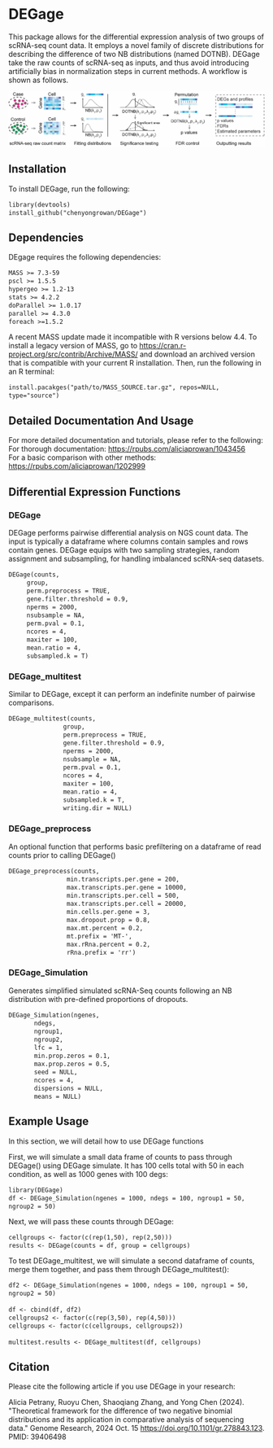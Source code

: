 # DEGage
This package allows for the differential expression analysis of two groups of scRNA-seq count data. It employs a novel family of discrete distributions for describing the difference of two NB distributions (named DOTNB). DEGage take the raw counts of scRNA-seq as inputs, and thus avoid introducing artificially bias in normalization steps in current methods. A workflow is shown as follows.

![DEGage Workflow](/Fig1_DEGage_Workflow.png)

## Installation
To install DEGage, run the following:
```
library(devtools)
install_github("chenyongrowan/DEGage")
```
## Dependencies
DEgage requires the following dependencies:
```
MASS >= 7.3-59
pscl >= 1.5.5
hypergeo >= 1.2-13
stats >= 4.2.2
doParallel >= 1.0.17
parallel >= 4.3.0
foreach >=1.5.2
```
A recent MASS update made it incompatible with R versions below 4.4. To install a legacy version of MASS, go to https://cran.r-project.org/src/contrib/Archive/MASS/ and download an archived version that is compatible with your current R installation. Then, run the following in an R terminal: 
```
install.pacakges("path/to/MASS_SOURCE.tar.gz", repos=NULL, type="source")
```
## Detailed Documentation And Usage
For more detailed documentation and tutorials, please refer to the following:    
For thorough documentation: https://rpubs.com/aliciaprowan/1043456  
For a basic comparison with other methods: https://rpubs.com/aliciaprowan/1202999  

## Differential Expression Functions
### DEGage
DEGage performs pairwise differential analysis on NGS count data. The input is typically a dataframe where columns contain samples and rows contain genes. DEGage equips with two sampling strategies, random assignment and subsampling, for handling imbalanced scRNA-seq datasets.
```
DEGage(counts,
     group,
     perm.preprocess = TRUE,
     gene.filter.threshold = 0.9,
     nperms = 2000,
     nsubsample = NA,
     perm.pval = 0.1,
     ncores = 4,
     maxiter = 100,
     mean.ratio = 4,
     subsampled.k = T)
```

### DEGage_multitest
Similar to DEGage, except it can perform an indefinite number of pairwise comparisons. 
```
DEGage_multitest(counts,
               group,
               perm.preprocess = TRUE,
               gene.filter.threshold = 0.9,
               nperms = 2000,
               nsubsample = NA,
               perm.pval = 0.1,
               ncores = 4,
               maxiter = 100,
               mean.ratio = 4,
               subsampled.k = T,
               writing.dir = NULL)
```

### DEGage_preprocess
An optional function that performs basic prefiltering on a dataframe of read counts prior to calling DEGage()
```
DEGage_preprocess(counts,
                min.transcripts.per.gene = 200,
                max.transcripts.per.gene = 10000,
                min.transcripts.per.cell = 500,
                max.transcripts.per.cell = 20000,
                min.cells.per.gene = 3,
                max.dropout.prop = 0.8,
                max.mt.percent = 0.2,
                mt.prefix = 'MT-',
                max.rRna.percent = 0.2,
                rRna.prefix = 'rr')
```


### DEGage_Simulation
Generates simplified simulated scRNA-Seq counts following an NB distribution with pre-defined proportions of dropouts.   
```
DEGage_Simulation(ngenes,
       ndegs,
       ngroup1,
       ngroup2,
       lfc = 1,
       min.prop.zeros = 0.1,
       max.prop.zeros = 0.5,
       seed = NULL,
       ncores = 4,
       dispersions = NULL,
       means = NULL)
```

## Example Usage
In this section, we will detail how to use DEGage functions

First, we will simulate a small data frame of counts to pass through DEGage() using DEGage simulate. It has 100 cells total with 50 in each condition, as well as 1000 genes with 100 degs: 
```
library(DEGage)
df <- DEGage_Simulation(ngenes = 1000, ndegs = 100, ngroup1 = 50, ngroup2 = 50)
```

Next, we will pass these counts through DEGage:
```
cellgroups <- factor(c(rep(1,50), rep(2,50)))
results <- DEGage(counts = df, group = cellgroups)
```

To test DEGage_multitest, we will simulate a second dataframe of counts, merge them together, and pass them through DEGage_multitest(): 
```
df2 <- DEGage_Simulation(ngenes = 1000, ndegs = 100, ngroup1 = 50, ngroup2 = 50)

df <- cbind(df, df2)
cellgroups2 <- factor(c(rep(3,50), rep(4,50)))
cellgroups <- factor(c(cellgroups, cellgroups2))

multitest.results <- DEGage_multitest(df, cellgroups)
```
## Citation
Please cite the following article if you use DEGage in your research:

Alicia Petrany, Ruoyu Chen, Shaoqiang Zhang, and Yong Chen (2024). "Theoretical framework for the difference of two negative binomial distributions and its application in comparative analysis of sequencing data." Genome Research, 2024 Oct. 15 https://doi.org/10.1101/gr.278843.123. PMID: 39406498
